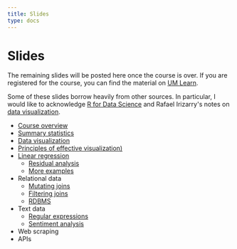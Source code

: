 ```yaml
---
title: Slides
type: docs
---
```


# Slides

The remaining slides will be posted here once the course is over. If you are registered for the course, you can find the material on [UM Learn](https://universityofmanitoba.desire2learn.com/d2l/login).

Some of these slides borrow heavily from other sources. In particular, I would like to acknowledge [R for Data Science](https://r4ds.had.co.nz/) and Rafael Irizarry's notes on [data visualization](https://rafalab.github.io/dsbook/data-visualization-principles.html).

  - [Course overview](introduction.pdf)
  - [Summary statistics](summary-statistics.pdf)
  - [Data visualization](visualization.pdf)
  - [Principles of effective visualization)](visualization-principles.pdf)
  - [Linear regression](linear-regression.pdf)
    + [Residual analysis](residual-analysis.pdf)
    + [More examples](more-examples.pdf)
  - Relational data
    + [Mutating joins](mutating-joins.pdf)
    + [Filtering joins](filtering-joins.pdf)
    + [RDBMS](intro-rdbms.pdf)
  - Text data
    + [Regular expressions](regex.pdf)
    + [Sentiment analysis](sentiment-analysis.pdf)
  - Web scraping
  - APIs
